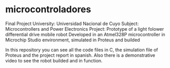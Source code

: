 # microcontroladores

Final Project 
University: Universidad Nacional de Cuyo
Subject: Microcontrollers and Power Electronics
Project: Prototype of a light folower differential drive mobile robot
Developed in an Atmel328P microcontroller in Microchip Studio environment, simulated in Proteus and builded

In this repository you can see all the code files in C, the simulation file of Proteus and the project report in spanish.
Also there is a demonstrative video to see the robot builded and in function.
